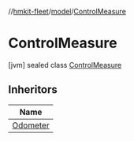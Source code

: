 //[hmkit-fleet](../../../index.md)/[model](../index.md)/[ControlMeasure](index.md)



# ControlMeasure  
 [jvm] sealed class [ControlMeasure](index.md)   


## Inheritors  
  
|  Name | 
|---|
| <a name="model/Odometer///PointingToDeclaration/"></a>[Odometer](../-odometer/index.md)|

